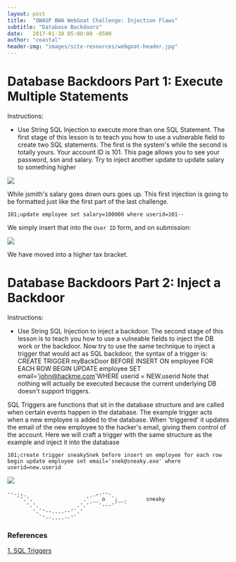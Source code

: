 ```yaml
---
layout: post
title:  "OWASP BWA WebGoat Challenge: Injection Flaws"
subtitle: "Database Backdoors"
date:   2017-01-30 05:00:00 -0500
author: "coastal"
header-img: "images/site-resources/webgoat-header.jpg"
---
```

# Database Backdoors Part 1: Execute Multiple Statements
Instructions:

- Use String SQL Injection to execute more than one SQL Statement. The first stage of this lesson is to teach you how to use a vulnerable field to create two SQL statements. The first is the system's while the second is totally yours. Your account ID is 101. This page allows you to see your password, ssn and salary. Try to inject another update to update salary to something higher

<img src="{{ site.baseurl }}/images/2017-01-30-webgoat_part_13/test-input.jpg">

While jsmith's salary goes down ours goes up. This first injection is going to be formatted just like the first part of the last challenge.

```
101;update employee set salary=100000 where userid=101--
```

We simply insert that into the ```User ID``` form, and on submission:

<img src="{{ site.baseurl }}/images/2017-01-30-webgoat_part_13/sqli-success.jpg">

We have moved into a higher tax bracket.

# Database Backdoors Part 2: Inject a Backdoor
Instructions: 

- Use String SQL Injection to inject a backdoor. The second stage of this lesson is to teach you how to use a vulneable fields to inject the DB work or the backdoor. Now try to use the same technique to inject a trigger that would act as SQL backdoor, the syntax of a trigger is:
CREATE TRIGGER myBackDoor BEFORE INSERT ON employee FOR EACH ROW BEGIN UPDATE employee SET email='john@hackme.com'WHERE userid = NEW.userid
Note that nothing will actually be executed because the current underlying DB doesn't support triggers.

SQL Triggers are functions that sit in the database structure and are called when certain events happen in the database. The example trigger acts when a new employee is added to the database. When 'triggered' it updates the email of the new employee to the hacker's email, giving them control of the account. Here we will craft a trigger with the same structure as the example and inject it into the database

```
101;create trigger sneakySnek before insert on employee for each row begin update employee set email='snek@sneaky.exe' where userid=new.userid
```
<img src="{{ site.baseurl }}/images/2017-01-30-webgoat_part_13/trigger-inserted.jpg">

    --..,_                     _,.--.
       `'.'.                .'`__ o  `;__.      sneaky
          '.'.            .'.'`  '---'`  `
            '.`'--....--'`.'
              `'--....--'`


### References

[1. SQL Triggers][sql-triggers]

[sql-triggers]:https://www.tutorialspoint.com/plsql/plsql_triggers.htm